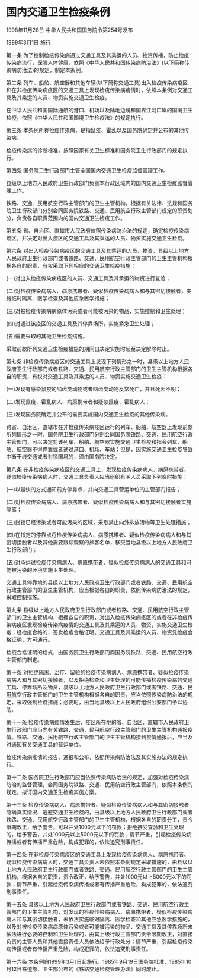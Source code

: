 # 国内交通卫生检疫条例

1998年11月28日 中华人民共和国国务院令第254号发布

1999年3月1日 施行

<!-- INFO END -->

第一条 为了控制检疫传染病通过交通工具及其乘运的人员、物资传播，防止检疫传染病流行，保障人体健康，依照《中华人民共和国传染病防治法》(以下简称传染病防治法)的规定，制定本条例。

第二条 列车、船舶、航空器和其他车辆(以下简称交通工具)出入检疫传染病疫区和在非检疫传染病疫区的交通工具上发现检疫传染病疫情时，依照本条例对交通工具及其乘运的人员、物资实施交通卫生检疫。

在中华人民共和国国际通航的港口、机场以及陆地边境和国界江河口岸的国境卫生检疫，依照《中华人民共和国国境卫生检疫法》的规定执行。

第三条 本条例所称检疫传染病，是指鼠疫、霍乱以及国务院确定并公布的其他传染病。

检疫传染病的诊断标准，按照国家有关卫生标准和国务院卫生行政部门的规定执行。

第四条 国务院卫生行政部门主管全国国内交通卫生检疫监督管理工作。

县级以上地方人民政府卫生行政部门负责本行政区域内的国内交通卫生检疫监督管理工作。

铁路、交通、民用航空行政主管部门的卫生主管机构，根据有关法律、法规和国务院卫生行政部门分别会同国务院铁路、交通、民用航空行政主管部门规定的职责划分，负责各自职责范围内的国内交通卫生检疫工作。

第五条 省、自治区、直辖市人民政府依照传染病防治法的规定，确定检疫传染病疫区，并决定对出入疫区的交通工具及其乘运的人员、物资实施交通卫生检疫。

第六条 对出入检疫传染病疫区的交通工具及其乘运的人员、物资，县级以上地方人民政府卫生行政部门或者铁路、交通、民用航空行政主管部门的卫生主管机构根据各自的职责，有权采取下列相应的交通卫生检疫措施：

(一)对出入检疫传染病疫区的人员、交通工具及其承运的物资进行查验；

(二)对检疫传染病病人、病原携带者、疑似检疫传染病病人和与其密切接触者，实施临时隔离、医学检查及其他应急医学措施；

(三)对被检疫传染病病原体污染或者可能被污染的物品，实施控制和卫生处理；

(四)对通过该疫区的交通工具及其停靠场所，实施紧急卫生处理；

(五)需要采取的其他卫生检疫措施。

采取前款所列交通卫生检疫措施的期间自决定实施时起至决定解除时止。

第七条 非检疫传染病疫区的交通工具上发现下列情形之一时，县级以上地方人民政府卫生行政部门或者铁路、交通、民用航空行政主管部门的卫生主管机构根据各自的职责，有权对交通工具及其乘运的人员、物资实施交通卫生检疫：

(一)发现有感染鼠疫的啮齿类动物或者啮齿类动物反常死亡，并且死因不明；

(二)发现鼠疫、霍乱病人、病原携带者和疑似鼠疫、霍乱病人；

(三)发现国务院确定并公布的需要实施国内交通卫生检疫的其他传染病。

跨省、自治区、直辖市在非检疫传染病疫区运行的列车、船舶、航空器上发现前款所列情形之一时，国务院卫生行政部门分别会同国务院铁路、交通、民用航空行政主管部门，可以决定对该列车、船舶、航空器实施交通卫生检疫和指令列车、船舶、航空器不得停靠或者通过港口、机场、车站；但是，因实施交通卫生检疫导致中断干线交通或者封锁国境的，须由国务院决定。

第八条 在非检疫传染病疫区的交通工具上，发现检疫传染病病人、病原携带者、疑似检疫传染病病人时，交通工具负责人应当组织有关人员采取下列临时措施：

(一)以最快的方式通知前方停靠点，并向交通工具营运单位的主管部门报告；

(二)对检疫传染病病人、病原携带者、疑似检疫传染病病人和与其密切接触者实施隔离；

(三)封锁已经污染或者可能污染的区域，采取禁止向外排放污物等卫生处理措施；

(四)在指定的停靠点将检疫传染病病人、病原携带者、疑似检疫传染病病人和与其密切接触者以及其他需要跟踪观察的旅客名单，移交当地县级以上地方人民政府卫生行政部门；

(五)对承运过检疫传染病病人、病原携带者、疑似检疫传染病病人的交通工具和可能被污染的环境实施卫生处理。

交通工具停靠地的县级以上地方人民政府卫生行政部门或者铁路、交通、民用航空行政主管部门的卫生主管机构，应当根据各自的职责，依照传染病防治法的规定，采取控制措施。

第九条 县级以上地方人民政府卫生行政部门或者铁路、交通、民用航空行政主管部门的卫生主管机构，根据各自的职责，对出入检疫传染病疫区的或者在非检疫传染病疫区发现检疫传染病疫情的交通工具及其乘运的人员、物资，实施交通卫生检疫；经检疫合格的，签发检疫合格证明。交通工具及其乘运的人员、物资凭检疫合格证明，方可通行。

检疫合格证明的格式，由国务院卫生行政部门商国务院铁路、交通、民用航空行政主管部门制定。

第十条 对拒绝隔离、治疗、留验的检疫传染病病人、病原携带者、疑似检疫传染病病人和与其密切接触者，以及拒绝检查和卫生处理的可能传播检疫传染病的交通工具、停靠场所及物资，县级以上地方人民政府卫生行政部门或者铁路、交通、民用航空行政主管部门的卫生主管机构根据各自的职责，应当依照传染病防治法的规定，采取强制检疫措施；必要时，由当地县级以上人民政府组织公安部门予以协助。

第十一条 检疫传染病疫情发生后，疫区所在地的省、自治区、直辖市人民政府卫生行政部门应当向有关铁路、交通、民用航空行政主管部门的卫生主管机构通报疫情。铁路、交通、民用航空行政主管部门的卫生主管机构接到疫情通报后，应当及时通知有关交通工具的营运单位。

检疫传染病疫情的报告、通报和公布，依照传染病防治法及其实施办法的规定执行。

第十二条 国务院卫生行政部门应当依照传染病防治法的规定，加强对检疫传染病防治的监督管理，会同国务院铁路、交通、民用航空行政主管部门，依照本条例的规定，拟订国内交通卫生检疫实施方案。

第十三条 检疫传染病病人、病原携带者、疑似检疫传染病病人和与其密切接触者隐瞒真实情况、逃避交通卫生检疫的，由县级以上地方人民政府卫生行政部门或者铁路、交通、民用航空行政主管部门的卫生主管机构，根据各自的职责分工，责令限期改正，给予警告，可以并处1000元以下的罚款；拒绝接受查验和卫生处理的，给予警告，并处1000元以上5000元以下的罚款；情节严重，引起检疫传染病传播或者有传播严重危险，构成犯罪的，依法追究刑事责任。

第十四条 在非检疫传染病疫区的交通工具上发现检疫传染病病人、病原携带者、疑似检疫传染病病人时，交通工具负责人未依照本条例规定采取措施的，由县级以上地方人民政府卫生行政部门或者铁路、交通、民用航空行政主管部门的卫生主管机构，根据各自的职责，责令改正，给予警告，并处1000元以上5000元以下的罚款；情节严重，引起检疫传染病传播或者有传播严重危险，构成犯罪的，依法追究刑事责任。

第十五条 县级以上地方人民政府卫生行政部门或者铁路、交通、民用航空行政主管部门的卫生主管机构，对发现的检疫传染病病人、病原携带者、疑似检疫传染病病人和与其密切接触者，未依法实施临时隔离、医学检查和其他应急医学措施的，以及对被检疫传染病病原体污染或者可能被污染的物品、交通工具及其停靠场所未依法进行必要的控制和卫生处理的，由其上级行政主管部门责令限期改正，对直接负责的主管人员和其他直接责任人员依法给予行政处分；情节严重，引起检疫传染病传播或者有传播严重危险，构成犯罪的，依法追究刑事责任。

第十六条 本条例自1999年3月1日起施行。1985年9月19日国务院批准、1985年10月12日铁道部、卫生部公布的《铁路交通检疫管理办法》同时废止。

